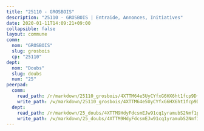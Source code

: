 ```yaml
---
title: "25110 - GROSBOIS"
description: "25110 - GROSBOIS | Entraide, Annonces, Initiatives"
date: 2020-01-11T14:09:21+09:00
collapsible: false
layout: commune
comm:
  nom: "GROSBOIS"
  slug: grosbois
  cp: "25110"
dept:
  nom: "Doubs"
  slug: doubs
  num: "25"
peerpad:
  comm:
    read_path: /r/markdown/25110_grosbois/4XTTM64e5UyCYfxG6HX6ht1fcp9DfNvyb2T7kTTQN9Y1LytSo
    write_path: /w/markdown/25110_grosbois/4XTTM64e5UyCYfxG6HX6ht1fcp9DfNvyb2T7kTTQN9Y1LytSo-K3TgTeJVZZW1gV3fmW6soEsAJaeg92T7kNNdLZh2gDCmrz9C5GE3hWrhvJxvyTLaa7VQpUtDuRXV8Ubpm7GSvY87FBiP7cQ5VtGeWK1GLdQjUd3mED55Z5ynbiF38bA4Jg7VXZST
  dept:
    read_path: /r/markdown/25_doubs/4XTTM9HdyFdcsmEJw91cq1yramubS2Nmf1ps2s84xcMxY74Zv
    write_path: /w/markdown/25_doubs/4XTTM9HdyFdcsmEJw91cq1yramubS2Nmf1ps2s84xcMxY74Zv-K3TgURza6A4QY75MscA2g52nUX9tjMQaHW9mgBSgyRKNNp3M6gkaXA9iDDtpbSx22mTSZbQLYS1izbwsznz8e9u5BERCmGKxZ379xV2nAaDe1bGyxrjytc7G1EcbGtknRFYQ1Lxp
---
```



